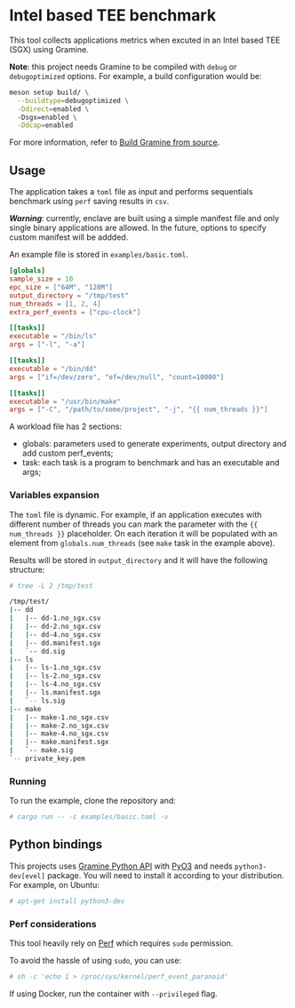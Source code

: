 # Intel based TEE benchmark
This tool collects applications metrics when excuted in an Intel based TEE (SGX) using Gramine.

**Note**: this project needs Gramine to be compiled with `debug` or `debugoptimized` options.
For example, a build configuration would be:

```sh
meson setup build/ \
  --buildtype=debugoptimized \
  -Ddirect=enabled \ 
  -Dsgx=enabled \
  -Ddcap=enabled
```
For more information, refer to [Build Gramine from source](https://gramine.readthedocs.io/en/stable/devel/building.html).

## Usage
The application takes a `toml` file as input and performs sequentials benchmark using `perf`
saving results in `csv`.

***Warning***: currently, enclave are built using a simple manifest file and only single binary 
applications are allowed. In the future, options to specify custom manifest will be addded.

An example file is stored in `examples/basic.toml`.

```toml
[globals]
sample_size = 10
epc_size = ["64M", "128M"]
output_directory = "/tmp/test"
num_threads = [1, 2, 4]
extra_perf_events = ["cpu-clock"]

[[tasks]]
executable = "/bin/ls"
args = ["-l", "-a"]

[[tasks]]
executable = "/bin/dd"
args = ["if=/dev/zero", "of=/dev/null", "count=10000"]

[[tasks]]
executable = "/usr/bin/make"
args = ["-C", "/path/to/some/project", "-j", "{{ num_threads }}"]
```
A workload file has 2 sections:
* globals: parameters used to generate experiments, output directory and add custom perf_events;
* task: each task is a program to benchmark and has an executable and args;

### Variables expansion
The `toml` file is dynamic. For example, if an application executes with different number of threads you can mark the parameter with the `{{ num_threads }}` placeholder. On each iteration it will be populated with an element from `globals.num_threads` (see `make` task in the example above).

Results will be stored in `output_directory` and it will have the following structure:

```sh
# tree -L 2 /tmp/test

/tmp/test/
|-- dd
|   |-- dd-1.no_sgx.csv
|   |-- dd-2.no_sgx.csv
|   |-- dd-4.no_sgx.csv
|   |-- dd.manifest.sgx
|   `-- dd.sig
|-- ls
|   |-- ls-1.no_sgx.csv
|   |-- ls-2.no_sgx.csv
|   |-- ls-4.no_sgx.csv
|   |-- ls.manifest.sgx
|   `-- ls.sig
|-- make
|   |-- make-1.no_sgx.csv
|   |-- make-2.no_sgx.csv
|   |-- make-4.no_sgx.csv
|   |-- make.manifest.sgx
|   `-- make.sig
`-- private_key.pem

```

### Running
To run the example, clone the repository and:

```sh
# cargo run -- -c examples/basic.toml -v
```

## Python bindings
This projects uses [Gramine Python API](https://gramine.readthedocs.io/en/stable/python/api.html) 
with [PyO3](https://github.com/PyO3/pyo3) and needs `python3-dev[evel]` package. You will need 
to install it according to your distribution. For example, on Ubuntu:

```sh
# apt-get install python3-dev
```

### Perf considerations
This tool heavily rely on [Perf](https://perfwiki.github.io/main/) which requires `sudo` permission. 

To avoid the hassle of using `sudo`, you can use:

```sh
# sh -c 'echo 1 > /proc/sys/kernel/perf_event_paranoid'
```

If using Docker, run the container with `--privileged` flag.
